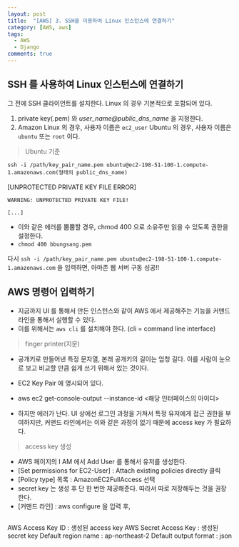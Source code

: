 ```yaml
---
layout: post
title:  "[AWS] 3. SSH을 이용하여 Linux 인스턴스에 연결하기"
category: [AWS, aws]
tags:
  - AWS
  - Django
comments: true
---
```


## SSH 를 사용하여 Linux 인스턴스에 연결하기
그 전에 SSH 클라이언트를 설치한다. Linux 의 경우 기본적으로 포함되어 있다.
1. private key(.pem) 와 *user_name@public_dns_name* 을 지정한다.
2. Amazon Linux 의 경우, 사용자 이름은 `ec2_user` Ubuntu 의 경우, 사용자 이름은 `ubuntu` 또는 `root` 이다.

> Ubuntu 기준

`ssh -i /path/key_pair_name.pem ubuntu@ec2-198-51-100-1.compute-1.amazonaws.com(형태의 public_dns_name)`
<br><br>
[UNPROTECTED PRIVATE KEY FILE ERROR]
```text
WARNING: UNPROTECTED PRIVATE KEY FILE!

[...]
```
- 이와 같은 에러를 뿜뿜할 경우, chmod 400 으로 소유주만 읽을 수 있도록 권한을 설정한다.
- `chmod 400 bbungsang.pem`

다시 `ssh -i /path/key_pair_name.pem ubuntu@ec2-198-51-100-1.compute-1.amazonaws.com` 을 입력하면, 아마존 웹 서버 구동 성공!!

## AWS 명령어 입력하기
- 지금까지 UI 를 통해서 만든 인스턴스와 같이 AWS 에서 제공해주는 기능을 커맨드 라인을 통해서 실행할 수 있다.
- 이를 위해서는 `aws cli` 를 설치해야 한다.  (cli = command line interface)

> finger printer(지문)
- 공개키로 만들어낸 특정 문자열, 본래 공개키의 길이는 엄청 길다. 이를 사람이 눈으로 보고 비교할 만큼 쉽게 쓰기 위해서 있는 것이다.
- EC2 Key Pair 에 명시되어 있다.

- aws ec2 get-console-output --instance-id <해당 인터페이스의 아이디>
- 하지만 에러가 난다. UI 상에선 로그인 과정을 거쳐서 특정 유저에게 접근 권한을 부여하지만, 커맨드 라인에서는 이와 같은 과정이 없기 때문에 access key 가 필요하다.

> access key 생성
- AWS 페이지의 I AM 에서 Add User 를 통해서 유저를 생성한다.
- [Set permissions for EC2-User] : Attach existing policies directly 클릭
- [Policy type] 목록 : AmazonEC2FullAccess 선택
- secret key 는 생성 후 단 한 번만 제공해준다. 따라서 따로 저장해두는 것을 권장한다.
- [커맨드 라인] : aws configure 을 입력 후,

> ```text
AWS Access Key ID : 생성된 access key
AWS Secret Access Key : 생성된 secret key
Default region name : ap-northeast-2
Default output format : json
```
